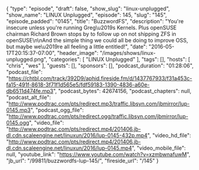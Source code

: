 {
  "type": "episode",
  "draft": false,
  "show_slug": "linux-unplugged",
  "show_name": "LINUX Unplugged",
  "episode": 145,
  "slug": "145",
  "episode_padded": "0145",
  "title": "BuzzwordFS",
  "description": "You're insecure unless you're running Greg\u2019s Kernels. Plus openSUSE chairman Richard Brown stops by to follow up on not shipping ZFS in openSUSE\n\nAnd the simple thing we could all be doing to improve OSS, but maybe we\u2019re all feeling a little entitled!",
  "date": "2016-05-17T20:15:37-07:00",
  "header_image": "/images/shows/linux-unplugged.png",
  "categories": [
    "LINUX Unplugged"
  ],
  "tags": [],
  "hosts": [
    "chris",
    "wes"
  ],
  "guests": [],
  "sponsors": [],
  "podcast_duration": "01:28:06",
  "podcast_file": "https://chtbl.com/track/392D9/aphid.fireside.fm/d/1437767933/f31a453c-fa15-491f-8618-3f71f1d565e5/fdf59183-1390-4836-a60e-db6511d474fe.mp3",
  "podcast_bytes": 42674156,
  "podcast_chapters": null,
  "podcast_alt_file": "http://www.podtrac.com/pts/redirect.mp3/traffic.libsyn.com/jbmirror/lup-0145.mp3",
  "podcast_ogg_file": "http://www.podtrac.com/pts/redirect.ogg/traffic.libsyn.com/jbmirror/lup-0145.ogg",
  "video_file": "http://www.podtrac.com/pts/redirect.mp4/201406.jb-dl.cdn.scaleengine.net/linuxun/2016/lup-0145-432p.mp4",
  "video_hd_file": "http://www.podtrac.com/pts/redirect.mp4/201406.jb-dl.cdn.scaleengine.net/linuxun/2016/lup-0145.mp4",
  "video_mobile_file": null,
  "youtube_link": "https://www.youtube.com/watch?v=xzmbwnafuwM",
  "jb_url": "/99811/buzzwordfs-lup-145/",
  "fireside_url": "/145"
}

